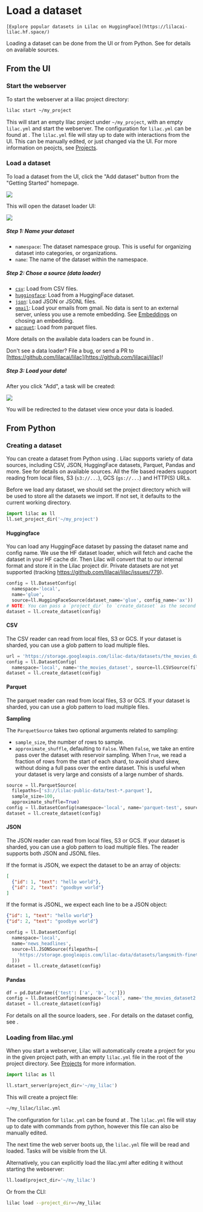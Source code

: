 # Load a dataset

```{tip}
[Explore popular datasets in Lilac on HuggingFace](https://lilacai-lilac.hf.space/)
```

Loading a dataset can be done from the UI or from Python. See [](#lilac.sources) for details on
available sources.

## From the UI

### Start the webserver

To start the webserver at a lilac project directory:

```sh
lilac start ~/my_project
```

This will start an empty lilac project under `~/my_project`, with an empty `lilac.yml` and start the
webserver. The configuration for `lilac.yml` can be found at [](#Config). The `lilac.yml` file will
stay up to date with interactions from the UI. This can be manually edited, or just changed via the
UI. For more information on peojcts, see [Projects](../projects/projects.md).

### Load a dataset

To load a dataset from the UI, click the "Add dataset" button from the "Getting Started" homepage.

<img src="../_static/dataset/dataset_getting_started.png"></img>

This will open the dataset loader UI:

<img src="../_static/dataset/dataset_load.png"></img>

##### Step 1: Name your dataset

- `namespace`: The dataset namespace group. This is useful for organizing dataset into categories,
  or organizations.
- `name`: The name of the dataset within the namespace.

##### Step 2: Chose a source (data loader)

- [`csv`](#lilac.sources.CSVSource): Load from CSV files.
- [`huggingface`](#lilac.sources.HuggingFaceSource): Load from a HuggingFace dataset.
- [`json`](#lilac.sources.JSONSource): Load JSON or JSONL files.
- [`gmail`](#lilac.sources.GmailSource): Load your emails from gmail. No data is sent to an external
  server, unless you use a remote embedding. See [Embeddings](../embeddings/embeddings.md) on
  chosing an embedding.
- [`parquet`](#lilac.sources.ParquetSource): Load from parquet files.

More details on the available data loaders can be found in [](#lilac.sources).

Don't see a data loader? File a bug, or send a PR to
[https://github.com/lilacai/lilac](https://github.com/lilacai/lilac)!

##### Step 3: Load your data!

After you click "Add", a task will be created:

<img src="../_static/dataset/dataset_load_tasks.png"></img>

You will be redirected to the dataset view once your data is loaded.

## From Python

### Creating a dataset

You can create a dataset from Python using [](#lilac.create_dataset). Lilac supports variety of data
sources, including CSV, JSON, HuggingFace datasets, Parquet, Pandas and more. See [](#lilac.sources)
for details on available sources. All the file based readers support reading from local files, S3
(`s3://...`), GCS (`gs://...`) and HTTP(S) URLs.

Before we load any dataset, we should set the project directory which will be used to store all the
datasets we import. If not set, it defaults to the current working directory.

```python
import lilac as ll
ll.set_project_dir('~/my_project')
```

#### Huggingface

You can load any HuggingFace dataset by passing the dataset name and config name. We use the HF
dataset loader, which will fetch and cache the dataset in your HF cache dir. Then Lilac will convert
that to our internal format and store it in the Lilac project dir. Private datasets are not yet
supported (tracking https://github.com/lilacai/lilac/issues/779).

```python
config = ll.DatasetConfig(
  namespace='local',
  name='glue',
  source=ll.HuggingFaceSource(dataset_name='glue', config_name='ax'))
# NOTE: You can pass a `project_dir` to `create_dataset` as the second argument.
dataset = ll.create_dataset(config)
```

#### CSV

The CSV reader can read from local files, S3 or GCS. If your dataset is sharded, you can use a glob
pattern to load multiple files.

```python
url = 'https://storage.googleapis.com/lilac-data/datasets/the_movies_dataset/the_movies_dataset.csv'
config = ll.DatasetConfig(
  namespace='local', name='the_movies_dataset', source=ll.CSVSource(filepaths=[url]))
dataset = ll.create_dataset(config)
```

#### Parquet

The parquet reader can read from local files, S3 or GCS. If your dataset is sharded, you can use a
glob pattern to load multiple files.

**Sampling**

The `ParquetSource` takes two optional arguments related to sampling:

- `sample_size`, the number of rows to sample.
- `approximate_shuffle`, defaulting to `False`. When `False`, we take an entire pass over the
  dataset with reservoir sampling. When `True`, we read a fraction of rows from the start of each
  shard, to avoid shard skew, without doing a full pass over the entire dataset. This is useful when
  your dataset is very large and consists of a large number of shards.

```python
source = ll.ParquetSource(
  filepaths=['s3://lilac-public-data/test-*.parquet'],
  sample_size=100,
  approximate_shuffle=True)
config = ll.DatasetConfig(namespace='local', name='parquet-test', source=source)
dataset = ll.create_dataset(config)
```

#### JSON

The JSON reader can read from local files, S3 or GCS. If your dataset is sharded, you can use a glob
pattern to load multiple files. The reader supports both JSON and JSONL files.

If the format is JSON, we expect the dataset to be an array of objects:

```json
[
  {"id": 1, "text": "hello world"},
  {"id": 2, "text": "goodbye world"}
]
```

If the format is JSONL, we expect each line to be a JSON object:

```json
{"id": 1, "text": "hello world"}
{"id": 2, "text": "goodbye world"}
```

```python
config = ll.DatasetConfig(
  namespace='local',
  name='news_headlines',
  source=ll.JSONSource(filepaths=[
    'https://storage.googleapis.com/lilac-data/datasets/langsmith-finetuning-rag/rag.jsonl'
  ]))
dataset = ll.create_dataset(config)
```

#### Pandas

```python
df = pd.DataFrame({'test': ['a', 'b', 'c']})
config = ll.DatasetConfig(namespace='local', name='the_movies_dataset2', source=ll.PandasSource(df))
dataset = ll.create_dataset(config)
```

For details on all the source loaders, see [](#lilac.sources). For details on the dataset config,
see [](#lilac.DatasetConfig).

### Loading from lilac.yml

When you start a webserver, Lilac will automatically create a project for you in the given project
path, with an empty `lilac.yml` file in the root of the project directory. See
[Projects](../projects/projects.md) for more information.

```python
import lilac as ll

ll.start_server(project_dir='~/my_lilac')
```

This will create a project file:

```sh
~/my_lilac/lilac.yml
```

The configuration for `lilac.yml` can be found at [](#Config). The `lilac.yml` file will stay up to
date with commands from python, however this file can also be manually edited.

The next time the web server boots up, the `lilac.yml` file will be read and loaded. Tasks will be
visible from the UI.

Alternatively, you can explicitly load the lilac.yml after editing it without starting the
webserver:

```python
ll.load(project_dir='~/my_lilac')
```

Or from the CLI:

```sh
lilac load --project_dir=~/my_lilac
```
